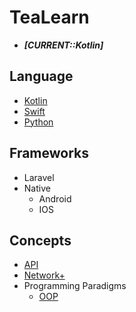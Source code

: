 # TeaLearn

- ***[CURRENT::Kotlin]***

## Language
- [Kotlin](kotlin/README.md)
- [Swift](swift/README.md)
- [Python](python/README.md)

## Frameworks
- Laravel
- Native
    - Android
    - IOS

## Concepts
- [API](api/README.md)
- [Network+](network/README.md)
- Programming Paradigms
    - [OOP](paradigm/oop/README.md)